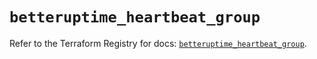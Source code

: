# `betteruptime_heartbeat_group`

Refer to the Terraform Registry for docs: [`betteruptime_heartbeat_group`](https://registry.terraform.io/providers/betterstackhq/better-uptime/0.20.4/docs/resources/betteruptime_heartbeat_group).
